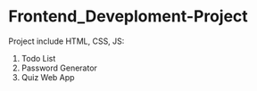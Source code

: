 # Frontend_Deveploment-Project
Project include  HTML, CSS, JS:
1. Todo List
2. Password Generator
3. Quiz Web App
